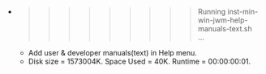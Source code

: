 * >>>>>>>>> Running inst-min-win-jwm-help-manuals-text.sh ...
  * Add user & developer manuals(text) in Help menu.
  * Disk size = 1573004K. Space Used = 40K. Runtime = 00:00:00:01.
